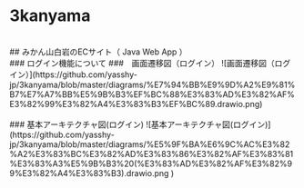 # 3kanyama
<br>
## みかん山白岩のECサイト（ Java Web App ）
<br>
### ログイン機能について
###　画面遷移図（ログイン）
![画面遷移図（ログイン）](https://github.com/yasshy-jp/3kanyama/blob/master/diagrams/%E7%94%BB%E9%9D%A2%E9%81%B7%E7%A7%BB%E5%9B%B3%EF%BC%88%E3%83%AD%E3%82%AF%E3%82%99%E3%82%A4%E3%83%B3%EF%BC%89.drawio.png)
<br>
<br>
### 基本アーキテクチャ図(ログイン)
![基本アーキテクチャ図(ログイン)](https://github.com/yasshy-jp/3kanyama/blob/master/diagrams/%E5%9F%BA%E6%9C%AC%E3%82%A2%E3%83%BC%E3%82%AD%E3%83%86%E3%82%AF%E3%83%81%E3%83%A3%E5%9B%B3%20(%E3%83%AD%E3%82%AF%E3%82%99%E3%82%A4%E3%83%B3).drawio.png
)
